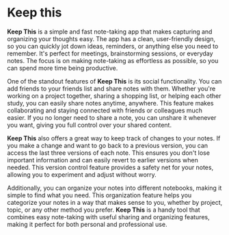 # Keep this

**Keep This** is a simple and fast note-taking app that makes capturing and organizing your thoughts easy. The app has a clean, user-friendly design, so you can quickly jot down ideas, reminders, or anything else you need to remember. 
It's perfect for meetings, brainstorming sessions, or everyday notes. The focus is on making note-taking as effortless as possible, so you can spend more time being productive.

One of the standout features of **Keep This** is its social functionality. You can add friends to your friends list and share notes with them. Whether you're working on a project together, sharing a shopping list, or helping each other study, you can easily share notes anytime, anywhere. This feature makes collaborating and staying connected with friends or colleagues much easier. 
If you no longer need to share a note, you can unshare it whenever you want, giving you full control over your shared content.

**Keep This** also offers a great way to keep track of changes to your notes. If you make a change and want to go back to a previous version, you can access the last three versions of each note. 
This ensures you don't lose important information and can easily revert to earlier versions when needed. 
This version control feature provides a safety net for your notes, allowing you to experiment and adjust without worry.

Additionally, you can organize your notes into different notebooks, making it simple to find what you need. 
This organization feature helps you categorize your notes in a way that makes sense to you, whether by project, topic, or any other method you prefer. 
**Keep This** is a handy tool that combines easy note-taking with useful sharing and organizing features, making it perfect for both personal and professional use.
